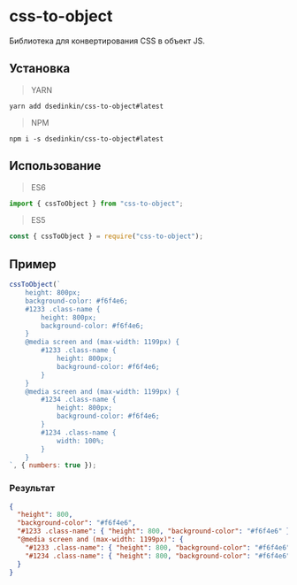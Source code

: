 # css-to-object

Библиотека для конвертирования CSS в объект JS.

## Установка
> YARN

	yarn add dsedinkin/css-to-object#latest
> NPM

	npm i -s dsedinkin/css-to-object#latest

## Использование

> ES6

```js
import { cssToObject } from "css-to-object";
```

> ES5

```js
const { cssToObject } = require("css-to-object");
```

## Пример

```js
cssToObject(`
    height: 800px;
    background-color: #f6f4e6;
    #1233 .class-name {
        height: 800px;
        background-color: #f6f4e6;
    }
    @media screen and (max-width: 1199px) {
        #1233 .class-name {
            height: 800px;
            background-color: #f6f4e6;
        }
    }
    @media screen and (max-width: 1199px) {
        #1234 .class-name {
            height: 800px;
            background-color: #f6f4e6;
        }
        #1234 .class-name {
            width: 100%;
        }
    }
`, { numbers: true });
```

### Результат

```JSON
{
  "height": 800,
  "background-color": "#f6f4e6",
  "#1233 .class-name": { "height": 800, "background-color": "#f6f4e6" },
  "@media screen and (max-width: 1199px)": {
    "#1233 .class-name": { "height": 800, "background-color": "#f6f4e6" },
    "#1234 .class-name": { "height": 800, "background-color": "#f6f4e6", "width": 100 }
  }
}
```